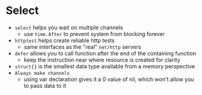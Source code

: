 # Select

- `select` helps you wait on multiple channels
  - use `time.After` to prevent system from blocking forever
- `httptest` helps create reliable http tests
  - same interfaces as the "real" `net/http` servers
- `defer` allows you to call function after the end of the containing function
  - keep the instruction near where resource is created for clarity
- `struct{}` is the smallest data type available from a memory perspective
- `Always make channels`
  - using var declaration gives it a 0 value of nil, which won't allow you to pass data to it
